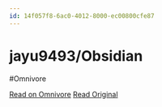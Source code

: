 ```yaml
---
id: 14f057f8-6ac0-4012-8000-ec00800cfe87
---
```


# jayu9493/Obsidian
#Omnivore

[Read on Omnivore](https://omnivore.app/me/jayu-9493-obsidian-192a4409764)
[Read Original](https://github.com/jayu9493/Obsidian)

